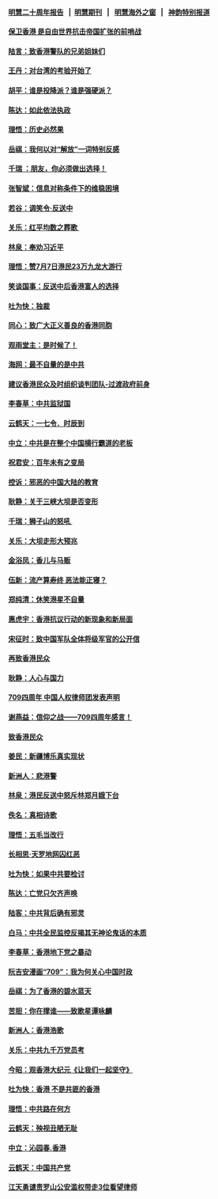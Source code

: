 #### [明慧二十周年报告](https://github.com/gfw-breaker/mh-reports/blob/master/README.md?t=07191320) &nbsp;&nbsp;|&nbsp;&nbsp;[明慧期刊](https://github.com/gfw-breaker/mh-qikan) &nbsp;&nbsp;|&nbsp;&nbsp; [明慧海外之窗](https://github.com/gfw-breaker/mh-news/blob/master/README.md?t=07191320) &nbsp;&nbsp;|&nbsp;&nbsp; [神韵特别报道](https://github.com/gfw-breaker/mh-news/blob/master/shenyun.md?t=07191320) 

#### [保卫香港 是自由世界抗击帝国扩张的前哨战](../pages/nsc993/n11393186.md?t=07191320) 

#### [陆言：致香港警队的兄弟姐妹们](../pages/nsc993/n11392281.md?t=07191320) 

#### [王丹：对台湾的考验开始了](../pages/nsc993/n11391258.md?t=07191320) 

#### [胡平：谁是投降派？谁是强硬派？](../pages/nsc993/n11391224.md?t=07191320) 

#### [陈达：如此依法执政](../pages/nsc993/n11388999.md?t=07191320) 

#### [理悟：历史必然果](../pages/nsc993/n11388741.md?t=07191320) 

#### [岳祺：我何以对“解放”一词特别反感](../pages/nsc993/n11385696.md?t=07191320) 

#### [千瑞 ：朋友，你必须做出选择！](../pages/nsc993/n11384949.md?t=07191320) 

#### [张智斌：信息对称条件下的维稳困境](../pages/nsc993/n11384812.md?t=07191320) 

#### [若谷：调笑令‧反送中](../pages/nsc993/n11383745.md?t=07191320) 

#### [关乐：红平均数之葬歌 ](../pages/nsc993/n11383498.md?t=07191320) 

#### [林泉：奉劝习近平](../pages/nsc993/n11383487.md?t=07191320) 

#### [理悟：赞7月7日港民23万九龙大游行](../pages/nsc993/n11383473.md?t=07191320) 

#### [笑谈国事：反送中后香港富人的选择](../pages/nsc993/n11382020.md?t=07191320) 

#### [吐为快：独裁](../pages/nsc993/n11382755.md?t=07191320) 

#### [同心：致广大正义善良的香港同胞](../pages/nsc993/n11382745.md?t=07191320) 

#### [观雨堂主：是时候了！](../pages/nsc993/n11382737.md?t=07191320) 

#### [海网：最不自量的是中共](../pages/nsc993/n11380440.md?t=07191320) 

#### [建议香港民众及时组织谈判团队-过渡政府前身](../pages/nsc993/n11379909.md?t=07191320) 

#### [李春草：中共监狱国](../pages/nsc993/n11378989.md?t=07191320) 

#### [云鹤天：一七令．时辰到](../pages/nsc993/n11379260.md?t=07191320) 

#### [中立：中共是在整个中国横行霸道的老板](../pages/nsc993/n11378382.md?t=07191320) 

#### [祝君安：百年未有之变局](../pages/nsc993/n11378376.md?t=07191320) 

#### [控诉：邪恶的中国大陆的教育](../pages/nsc993/n11378344.md?t=07191320) 

#### [耿静：关于三峡大坝是否变形](../pages/nsc993/n11375879.md?t=07191320) 

#### [千瑞：狮子山的怒吼 ](../pages/nsc993/n11375644.md?t=07191320) 

#### [关乐：大坝走形大预兆](../pages/nsc993/n11375629.md?t=07191320) 

#### [金浴凤：香儿与马贩](../pages/nsc993/n11375580.md?t=07191320) 

#### [伍新：流产算寿终  恶法能正寝？](../pages/nsc993/n11375581.md?t=07191320) 

#### [郑纯清：休笑港星不自量](../pages/nsc993/n11375555.md?t=07191320) 

#### [惠虎宇：香港抗议行动的新现象和新局面](../pages/nsc993/n11375501.md?t=07191320) 

#### [宋征时：致中国军队全体将级军官的公开信](../pages/nsc993/n11373354.md?t=07191320) 

#### [再致香港民众](../pages/nsc993/n11373870.md?t=07191320) 

#### [耿静：人心与国力](../pages/nsc993/n11373759.md?t=07191320) 

#### [709四周年 中国人权律师团发表声明](../pages/nsc993/n11373565.md?t=07191320) 

#### [谢燕益：信仰之战——709四周年感言！](../pages/nsc993/n11373388.md?t=07191320) 

#### [致香港民众](../pages/nsc993/n11373286.md?t=07191320) 

#### [姜民：新疆博乐真实现状](../pages/nsc993/n11371223.md?t=07191320) 

#### [新洲人：悲港警](../pages/nsc993/n11371174.md?t=07191320) 

#### [林泉：港民反送中怒斥林郑月娥下台](../pages/nsc993/n11370676.md?t=07191320) 

#### [佚名：真相诗歌](../pages/nsc993/n11370666.md?t=07191320) 

#### [理悟：五毛当改行](../pages/nsc993/n11369314.md?t=07191320) 

#### [长相思‧天罗地网囚红恶](../pages/nsc993/n11368444.md?t=07191320) 

#### [吐为快：如果中共要检讨](../pages/nsc993/n11368441.md?t=07191320) 

#### [陈达：亡党只欠齐声唤](../pages/nsc993/n11367838.md?t=07191320) 

#### [陆客：中共背后确有邪灵](../pages/nsc993/n11365263.md?t=07191320) 

#### [白马：中共全民监控反揭其无神论鬼话的本质](../pages/nsc993/n11365236.md?t=07191320) 

#### [李春草：香港地下党之暴动](../pages/nsc993/n11365210.md?t=07191320) 

#### [阮吉安漫画“709”：我为何关心中国时政](../pages/nsc993/n11362127.md?t=07191320) 

#### [岳祺：为了香港的碧水蓝天](../pages/nsc993/n11362627.md?t=07191320) 

#### [苦胆：你在撑谁——致歌星谭咏麟](../pages/nsc993/n11361348.md?t=07191320) 

#### [新洲人：香港浩歌](../pages/nsc993/n11361334.md?t=07191320) 

#### [关乐：中共九千万党员考](../pages/nsc993/n11361304.md?t=07191320) 

#### [今昭：观香港大纪元《让我们一起坚守》](../pages/nsc993/n11361244.md?t=07191320) 

#### [吐为快：香港  不是共匪的香港](../pages/nsc993/n11360918.md?t=07191320) 

#### [理悟：中共路在何方](../pages/nsc993/n11360509.md?t=07191320) 

#### [云鹤天：殃视丑陋无耻](../pages/nsc993/n11358872.md?t=07191320) 

#### [中立：沁园春.香港](../pages/nsc993/n11358843.md?t=07191320) 

#### [云鹤天：中国共产党](../pages/nsc993/n11356465.md?t=07191320) 

#### [江天勇谴责罗山公安滥权带走3位看望律师](../pages/nsc993/n11356042.md?t=07191320) 

